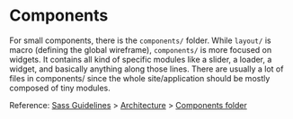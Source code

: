 # Components

For small components, there is the `components/` folder. While `layout/` is 
macro (defining the global wireframe), `components/` is more focused on widgets. 
It contains all kind of specific modules like a slider, a loader, a widget, 
and basically anything along those lines. There are usually a lot of files 
in components/ since the whole site/application should be mostly composed of tiny 
modules.

Reference: [Sass Guidelines](http://sass-guidelin.es/) > 
[Architecture](http://sass-guidelin.es/#architecture) > 
[Components folder](http://sass-guidelin.es/#components-folder)
